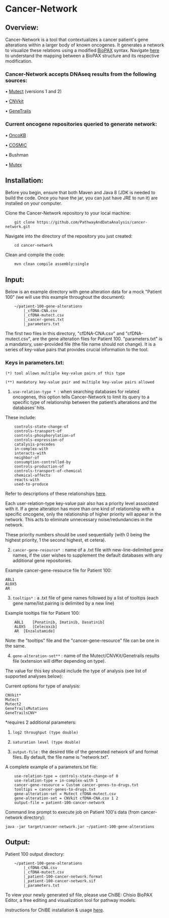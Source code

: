 # Cancer-Network

## Overview: 

Cancer-Network is a tool that contextualizes a cancer patient's gene alterations within a larger body of known oncogenes. It generates a network to visualize these relations using a modified [BioPAX](http://www.biopax.org/) syntax.  Navigate [here](http://www.pathwaycommons.org/pc2/formats#sif_relations) to understand the mapping between a BioPAX structure and its respective modification.

### Cancer-Network accepts DNAseq results from the following sources: 

•	[Mutect](https://software.broadinstitute.org/cancer/cga/mutect) (versions 1 and 2)

•	[CNVkit](https://cnvkit.readthedocs.io/en/stable/)

•	[GeneTrails](https://knightdxlabs.ohsu.edu/)

### Current oncogene repositories queried to generate network:

•	[OncoKB](http://oncokb.org/#/)

•	[COSMIC](https://cancer.sanger.ac.uk/cosmic)

•	Bushman

•	[Mutex](https://github.com/pathwayanddataanalysis/mutex)

## Installation:

Before you begin, ensure that both Maven and Java 8 (JDK is needed to build the code. Once you have the jar, you can just have JRE to run it) are installed on your computer.

Clone the Cancer-Network repository to your local machine:
```	
	git clone https://github.com/PathwayAndDataAnalysis/cancer-network.git
```
Navigate into the directory of the repository you just created:
```
	cd cancer-network
```
Clean and compile the code:
```
	mvn clean compile assembly:single
```	
## Input:

Below is an example directory with gene alteration data for a mock "Patient 100" (we will use this example throughout the document):
```
	~/patient-100-gene-alterations
		|_cfDNA-CNA.csv
		|_cfDNA-mutect.csv
		|_cancer-genes.txt
		|_parameters.txt
```
The first two files in this directory, "cfDNA-CNA.csv" and "cfDNA-mutect.csv", are the gene alteration files for Patient 100. "parameters.txt" is a mandatory, user-provided file (the file name should not change). It is a series of key-value pairs that provides crucial information to the tool. 

### Keys in parameters.txt:

`(*) tool allows multiple key-value pairs of this type`

`(**) mandatory key-value pair and multiple key-value pairs allowed`

1. 	`use-relation-type * `: when searching databases for related oncogenes, this option tells Cancer-Network to limit its query to a specific type of relationship between the patient’s alterations and the databases’ hits.
				 	
These include:

```
	controls-state-change-of
	controls-transport-of
	controls-phosphorylation-of
	controls-expression-of
	catalysis-precedes
	in-complex-with
	interacts-with	
	neighbor-of	
	consumption-controlled-by
	controls-production-of	
 	controls-transport-of-chemical
	chemical-affects	
	reacts-with	
	used-to-produce	
```

Refer to descriptions of these relationships [here](http://www.pathwaycommons.org/pc2/formats#sif_relations).

Each user-relation-type key-value pair also has a priority level associated with it. If a gene alteration has more than one kind of relationship with a specific oncogene, only the relationship of higher priority will appear in the network.  This acts to eliminate unnecessary noise/redundancies in the network. 

These priority numbers should be used sequentially (with 0 being the highest priority, 1 the second highest, et cetera). 
						
				

2. 	`cancer-gene-resource* `: name of a .txt file with new-line-delimited gene names, if the user wishes to supplement the default databases with any additional gene repositories. 
				
Example cancer-gene-resource file for Patient 100:
```			
ABL1
ALOX5
AR 
```

3. 	`tooltips*` : a .txt file of gene names followed by a list of tooltips (each gene name/list pairing is delimited by a new line)

Example tooltips file for Patient 100:

```
	ABL1	[Ponatinib, Imatinib, Dasatinib]
	ALOX5	[Celecoxib]
	AR	[Enzalutamide]
```

Note: the "tooltips" file and the "cancer-gene-resource" file can be one in the same.

     

4. 	`gene-alteration-set**` : name of the Mutect/CNVKit/Genetrails results file (extension will differ depending on type). 

The value for this key should include the type of analysis (see list of supported analyses below):

Current options for type of analysis:

```
CNVkit*
Mutect
Mutect2
GeneTrailsMutations
GeneTrailsCNV*
```

*requires 2 additional parameters:
	
1.	`log2 throughput (type double)`

2. 	`saturation level (type double)`

				
5. 	`output-file` : the desired title of the generated network sif and format files. By default, the file name is "network.txt". 
	

A complete example of a parameters.txt file:
```
	use-relation-type = controls-state-change-of 0
	use-relation-type = in-complex-with 1
	cancer-gene-resource = Custom cancer-genes-to-drugs.txt
	tooltips = cancer-genes-to-drugs.txt
	gene-alteration-set = Mutect cfDNA-mutect.csv
	gene-alteration-set = CNVkit cfDNA-CNA.csv 1 2
	output-file = patient-100-cancer-network
```
Command line prompt to execute job on Patient 100's data (from cancer-network directory):

`java -jar target/cancer-network.jar ~/patient-100-gene-alterations`


## Output:

Patient 100 output directory:

```
	~/patient-100-gene-alterations
		|_cfDNA-CNA.csv
		|_cfDNA-mutect.csv
		|_patient-100-cancer-network.format
		|_patient-100-cancer-network.sif
		|_parameters.txt
```

To view your newly generated sif file, please use ChiBE: Chisio BioPAX Editor, a free editing and visualization tool for pathway models.

Instructions for ChiBE installation & usage [here](https://github.com/PathwayCommons/chibe).


